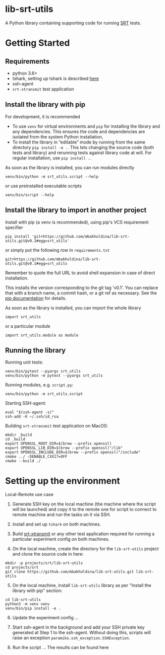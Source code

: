 # lib-srt-utils

A Python library containing supporting code for running [SRT](https://github.com/Haivision/srt) tests.

# Getting Started

## Requirements

* python 3.6+
* tshark, setting up tshark is described [here](https://github.com/mbakholdina/srt-test-runner) <!-- Add link to CookBook -->
* ssh-agent
* `srt-xtransmit` test application

<!-- Few words about setting up tshark, ssh-agent and test applications -->

## Install the library with pip

For development, it is recommended 
* To use `venv` for virtual environments and `pip` for installing the library and any dependencies. This ensures the code and dependencies are isolated from the system Python installation,
* To install the library in “editable” mode by running from the same directory `pip install -e .`. This lets changing the source code (both tests and library) and rerunning tests against library code at will. For regular installation, use `pip install .`.

<!-- Revise this -->
As soon as the library is installed, you can run modules directly
```
venv/bin/python -m srt_utils.script --help
```

or use preinstalled executable scripts
```
venv/bin/script --help
```

## Install the library to import in another project

<!-- Revise this -->

Install with pip (a venv is recommended), using pip's VCS requirement specifier
```
pip install 'git+https://github.com/mbakholdina/lib-srt-utils.git@v0.1#egg=srt_utils'
```

or simply put the following row in `requirements.txt`
```
git+https://github.com/mbakholdina/lib-srt-utils.git@v0.1#egg=srt_utils
```

Remember to quote the full URL to avoid shell expansion in case of direct installation.

This installs the version corresponding to the git tag 'v0.1'. You can replace that with a branch name, a commit hash, or a git ref as necessary. See the [pip documentation](https://pip.pypa.io/en/stable/reference/pip_install/#vcs-support) for details.

As soon as the library is installed, you can import the whole library
```
import srt_utils
```

or a particular module
```
import srt_utils.module as module
```

## Running the library

<!-- Revise and delete this section afterwards -->

Running unit tests:
```
venv/bin/pytest --pyargs srt_utils
venv/bin/python -m pytest --pyargs srt_utils
```

Running modules, e.g. `script.py`:
```
venv/bin/python -m srt_utils.script
```

Starting SSH-agent:
```
eval "$(ssh-agent -s)"
ssh-add -K ~/.ssh/id_rsa
```

Building `srt-xtransmit` test application on MacOS:
```
mkdir _build
cd _build
export OPENSSL_ROOT_DIR=$(brew --prefix openssl)
export OPENSSL_LIB_DIR=$(brew --prefix openssl)"/lib"
export OPENSSL_INCLUDE_DIR=$(brew --prefix openssl)"/include"
cmake ../ -DENABLE_CXX17=OFF
cmake --build ./
```


# Setting up the environment

<!-- Use cases -->
<!-- Target OS -->

Local-Remote use case

1. Generate SSH key on the local machine (the machine where the script will be launched) and copy it to the remote one for script to connect to remote machine and run the tasks on it via SSH.

<!-- ! Link to how to article -->

2. Install and set up `tshark` on both machines.

<!-- ! Link to how to article -->

3. Build [srt-xtransmit](https://github.com/maxsharabayko/srt-xtransmit) or any other test application required for running a particular experiment config on both machines.

<!-- Link to srt-xtransmit -->
<!-- Link to the section with experiment config -->

4. On the local machine, create the directory for the `lib-srt-utils` project and clone the source code in here:
```
mkdir -p projects/srt/lib-srt-utils
cd projects/srt
git clone https://github.com/mbakholdina/lib-srt-utils.git lib-srt-utils
```

5. On the local machine, install `lib-srt-utils` library as per "Install the library with pip" section:
```
cd lib-srt-utils
python3 -m venv venv
venv/bin/pip install -e .
```

<!-- Running the script -->

6. Update the experiment config ...

7. Start ssh-agent in the background and add your SSH private key generated at Step 1 to the ssh-agent. Without doing this, scripts will raise an exception `paramiko.ssh_exception.SSHException`.

<!-- ! Link to how to article -->

8. Run the script ... The results can be found here